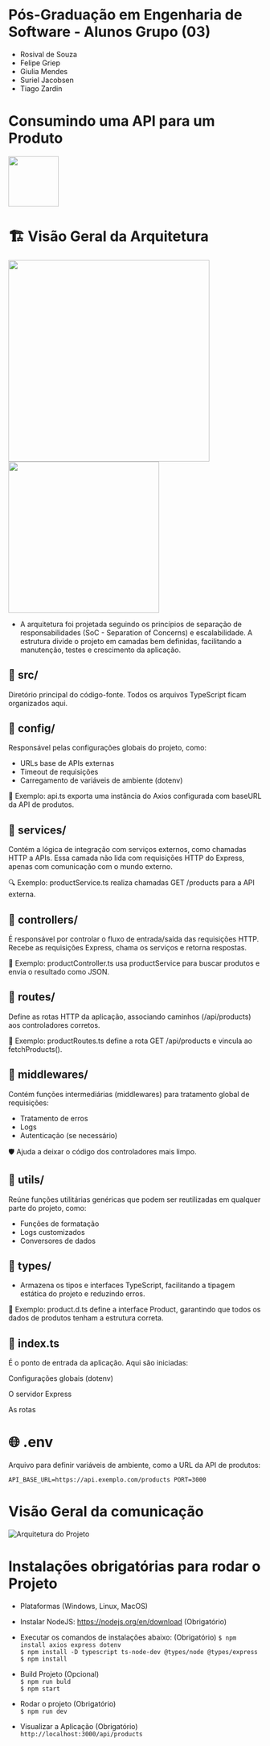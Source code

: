 # Pós-Graduação em Engenharia de Software - Alunos Grupo (03)
 - Rosival de Souza
 - Felipe Griep
 - Giulia Mendes
 - Suriel Jacobsen
 - Tiago Zardin

# Consumindo uma API para um Produto
<p align="left">
  <img src="./docs/unisinos.png" width="100"/>
</p>

# 🏗️ Visão Geral da Arquitetura

<p align="left">
  <img src="./docs/architecture.png" width="400"/>
  <img src="./docs/architecture-view.png" width="300"/>
</p>

- A arquitetura foi projetada seguindo os princípios de separação de responsabilidades (SoC - Separation of Concerns) e escalabilidade. A estrutura divide o projeto em camadas bem definidas, facilitando a manutenção, testes e crescimento da aplicação.

## 📁 src/
Diretório principal do código-fonte. Todos os arquivos TypeScript ficam organizados aqui.

## 📁 config/
Responsável pelas configurações globais do projeto, como:

- URLs base de APIs externas
- Timeout de requisições
- Carregamento de variáveis de ambiente (dotenv)

🔧 Exemplo: api.ts exporta uma instância do Axios configurada com baseURL da API de produtos.

## 📁 services/
Contém a lógica de integração com serviços externos, como chamadas HTTP a APIs.
Essa camada não lida com requisições HTTP do Express, apenas com comunicação com o mundo externo.

🔍 Exemplo: productService.ts realiza chamadas GET /products para a API externa.

## 📁 controllers/
É responsável por controlar o fluxo de entrada/saída das requisições HTTP.
Recebe as requisições Express, chama os serviços e retorna respostas.

🔄 Exemplo: productController.ts usa productService para buscar produtos e envia o resultado como JSON.

## 📁 routes/
Define as rotas HTTP da aplicação, associando caminhos (/api/products) aos controladores corretos.

📌 Exemplo: productRoutes.ts define a rota GET /api/products e vincula ao fetchProducts().

## 📁 middlewares/
Contém funções intermediárias (middlewares) para tratamento global de requisições:

- Tratamento de erros
- Logs
- Autenticação (se necessário)

🛡️ Ajuda a deixar o código dos controladores mais limpo.

## 📁 utils/
Reúne funções utilitárias genéricas que podem ser reutilizadas em qualquer parte do projeto, como:

- Funções de formatação
- Logs customizados
- Conversores de dados

## 📁 types/
- Armazena os tipos e interfaces TypeScript, facilitando a tipagem estática do projeto e reduzindo erros.

📘 Exemplo: product.d.ts define a interface Product, garantindo que todos os dados de produtos tenham a estrutura correta.

## 📄 index.ts
É o ponto de entrada da aplicação.
Aqui são iniciadas:

Configurações globais (dotenv)

O servidor Express

As rotas

# 🌐 .env
Arquivo para definir variáveis de ambiente, como a URL da API de produtos:

`API_BASE_URL=https://api.exemplo.com/products PORT=3000`

# Visão Geral da comunicação

![Arquitetura do Projeto](./docs/vision-comunication.png)


# Instalações obrigatórias para rodar o Projeto 

- Plataformas (Windows, Linux, MacOS)

- Instalar NodeJS: https://nodejs.org/en/download (Obrigatório)

- Executar os comandos de instalações abaixo: (Obrigatório)
`$ npm install axios express dotenv`<br/>
`$ npm install -D typescript ts-node-dev @types/node @types/express`<br/>
`$ npm install`<br/>

- Build Projeto (Opcional)<br/>
`$ npm run buld`<br/>
`$ npm start`

- Rodar o projeto (Obrigatório)<br/>
`$ npm run dev`<br/>

- Visualizar a Aplicação (Obrigatório)<br/>
`http://localhost:3000/api/products`<br/>


